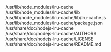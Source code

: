 /usr/lib/node\_modules/lru-cache  
/usr/lib/node\_modules/lru-cache/lib  
/usr/lib/node\_modules/lru-cache/lib/lru-cache.js  
/usr/lib/node\_modules/lru-cache/package.json  
/usr/share/doc/nodejs-lru-cache  
/usr/share/doc/nodejs-lru-cache/AUTHORS  
/usr/share/doc/nodejs-lru-cache/LICENSE  
/usr/share/doc/nodejs-lru-cache/README.md  
